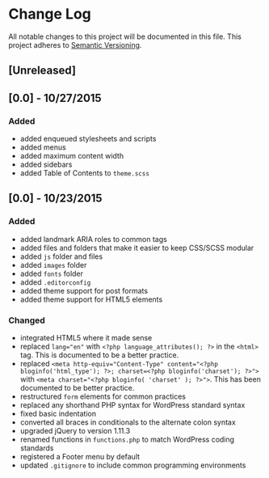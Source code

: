 # Change Log
All notable changes to this project will be documented in this file. This project adheres to [Semantic Versioning](http://semver.org/).

## [Unreleased]
## [0.0] - 10/27/2015
### Added
- added enqueued stylesheets and scripts
- added menus
- added maximum content width
- added sidebars
- added Table of Contents to `theme.scss`

## [0.0] - 10/23/2015
### Added
- added landmark ARIA roles to common tags
- added files and folders that make it easier to keep CSS/SCSS modular
- added `js` folder and files
- added `images` folder
- added `fonts` folder
- added `.editorconfig`
- added theme support for post formats
- added theme support for HTML5 elements

### Changed
- integrated HTML5 where it made sense
- replaced `lang="en"` with  `<?php language_attributes(); ?>` in the `<html>` tag. This is documented to be a better practice.
- replaced `<meta http-equiv="Content-Type" content="<?php bloginfo('html_type'); ?>; charset=<?php bloginfo('charset'); ?>">` with `<meta charset="<?php bloginfo( 'charset' ); ?>">`. This has been documented to be better practice.
- restructured `form` elements for common practices
- replaced any shorthand PHP syntax for WordPress standard syntax
- fixed basic indentation
- converted all braces in conditionals to the alternate colon syntax
- upgraded jQuery to version 1.11.3
- renamed functions in `functions.php` to match WordPress coding standards
- registered a Footer menu by default
- updated `.gitignore` to include common programming environments
